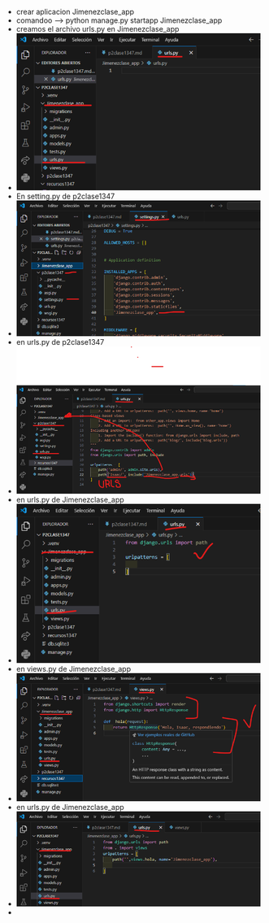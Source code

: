 - crear aplicacion Jimenezclase_app
- comandoo --> python manage.py startapp Jimenezclase_app
- creamos el archivo urls.py en Jimenezclase_app
- ![alt text](image-1.png)
- En setting.py de p2clase1347
- ![alt text](image.png)
- en urls.py de p2clase1347
- ![alt text](image-2.png)
- en urls.py de Jimenezclase_app
- ![alt text](image-3.png)
- en views.py de Jimenezclase_app
- ![alt text](image-4.png)
- en urls.py de Jimenezclase_app
- ![alt text](image-5.png)
- 
 